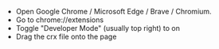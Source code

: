 - Open Google Chrome / Microsoft Edge / Brave / Chromium.
- Go to chrome://extensions
- Toggle "Developer Mode" (usually top right) to on
- Drag the crx file onto the page
